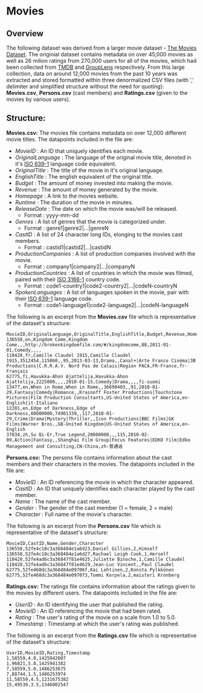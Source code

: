 # Movies

## Overview
The following dataset was derived from a larger movie dataset - [The Movies Dataset](https://www.kaggle.com/rounakbanik/the-movies-dataset?select=movies_metadata.csv). The originial dataset contains metadata on over 45,000 movies as well as 26 milion ratings from 270,000 users for all of the movies, which had been collected from [TMDB](https://www.themoviedb.org/) and [GroupLens](https://grouplens.org/) respectively. From this large collection, data on around 12,000 movies from the past 10 years was extracted and stored formatted within three denormalized CSV files (with ',' delimiter and simplified structure without the need for quoting): **Movies.csv**, **Persons.csv** (cast members) and **Ratings.csv** (given to the movies by various users).

## Structure: 

**Movies.csv:** The movies file contains metadata on over 12,000 different movie titles. The datapoints included in the file are:
- *MovieID* : An ID that uniquely identifies each movie.
- *OriginalLanguage* : The language of the original movie title, denoted in it's [ISO 639-1](https://en.wikipedia.org/wiki/List_of_ISO_639-1_codes) language code equivalent.
- *OriginalTitle* : The title of the movie in it's original language.
- *EnglishTitle* : The english equivalent of the original title.
- *Budget* : The amount of money invested into making the movie.
- *Revenue* : The amount of money generated by the movie.
- *Homepage* : A link to the movies website.
- *Runtime* : The duration of the movie in minutes.
- *ReleaseDate* : The date on which the movie was/will be released.
  - Format : yyyy-mm-dd
- *Genres* : A list of genres that the movie is categorized under.
  - Format : genre1|genre2|...|genreN
- *CastID* : A list of 24 character long IDs, elonging to the movies cast members.
  - Format : castid1|castid2|...|castidN
- *ProductionCompanies* : A list of production companies involved with the movie.
  - Format : company1|company2|...|companyN
- *ProductionCountries* : A list of countries in which the movie was filmed, paired with their [ISO 3166-1](https://en.wikipedia.org/wiki/List_of_ISO_3166_country_codes) country code.
  - Format : code1-country1|code2-country2|...|codeN-countryN
- *SpokenLanguages* : A list of languages spoken in the movie, pair with their [ISO 639-1](https://en.wikipedia.org/wiki/List_of_ISO_639-1_codes) language code.
  - Format : code1-language1|code2-language2|...|codeN-languageN

The following is an excerpt from the **Movies.csv** file which is representative of the dataset's structure:
```
MovieID,OriginalLanguage,OriginalTitle,EnglishTitle,Budget,Revenue,Homepage,Runtime,ReleaseDate,Genres,CastID,ProductionCompanies,ProductionCountries,SpokenLanguages
136558,en,Kingdom Come,Kingdom Come,,,http://brokenkingdomfilm.com/#/kingdomcome,88,2011-01-01,Comedy,,,,
110428,fr,Camille Claudel 1915,Camille Claudel 1915,3512454,115860,,95,2013-03-13,Drama,,Canal+|Arte France Cinéma|3B Productions|C.R.R.A.V. Nord Pas de Calais|Region PACA,FR-France,fr-Français
62775,fi,Havukka-Ahon Ajattelija,Havukka-Ahon Ajattelija,2225000,,,,2010-01-15,Comedy|Drama,,,,fi-suomi
13477,en,When in Rome,When in Rome,,36699403,,91,2010-01-29,Fantasy|Comedy|Romance,,Krasnoff Foster Productions|Touchstone Pictures|Film Production Consultants,US-United States of America,en-English|it-Italiano
12201,en,Edge of Darkness,Edge of Darkness,80000000,74901339,,117,2010-01-29,Crime|Drama|Mystery|Thriller,,Icon Productions|BBC Films|GK Films|Warner Bros.,GB-United Kingdom|US-United States of America,en-English
37034,zh,Su Qi-Er,True Legend,20000000,,,115,2010-02-09,Action|Fantasy,,Shanghai Film Group|Focus Features|EDKO Film|Edko Management and Consulting,CN-China,zh-普通话
```

**Persons.csv:** The persons file contains information about the cast members and their characters in the movies. The datapoints included in the file are:
- *MovieID* : An ID referencing the movie in which the character appeared.
- *CastID* : An ID that uniquely identifies each character played by the cast member.
- *Name* : The name of the cast member.
- *Gender* : The gender of the cast member (1 = female, 2 = male)
- *Character* : Full name of the movie's character.

The following is an excerpt from the **Persons.csv** file which is representative of the dataset's structure:
```
MovieID,CastID,Name,Gender,Character
136558,52fe4c18c3a368484e1a6d23,Daniel Gillies,2,Himself
136558,52fe4c18c3a368484e1a6d27,Rachael Leigh Cook,1,Herself
110428,52fe4ad6c3a36847f81e4625,Juliette Binoche,1,Camille Claudel
110428,52fe4ad6c3a36847f81e4629,Jean-Luc Vincent,,Paul Claudel
62775,52fe468dc3a368484e09706f,Kai Lehtinen,2,Konsta Pylkkönen
62775,52fe468dc3a368484e097073,Tommi Korpela,2,maisteri Kronberg
```

**Ratings.csv:** The ratings file contains information about the ratings given to the movies by different users. The datapoints included in the file are:
- *UserID* : An ID identifying the user that published the rating.
- *MovieID* : An ID referencing the movie that had been rated.
- *Rating* : The user's rating of the movie on a scale from 1.0 to 5.0.
- *Timestamp* : Timestamp at which the user's rating was published.

The following is an excerpt from the **Ratings.csv** file which is representative of the dataset's structure:
```
UserID,MovieID,Rating,Timestamp
1,58559,4.0,1425942007
1,96821,5.0,1425941382
7,58559,5.0,1486253675
7,88744,1.5,1486253974
11,58559,4.5,1231675382
15,49530,3.5,1346002547
```

